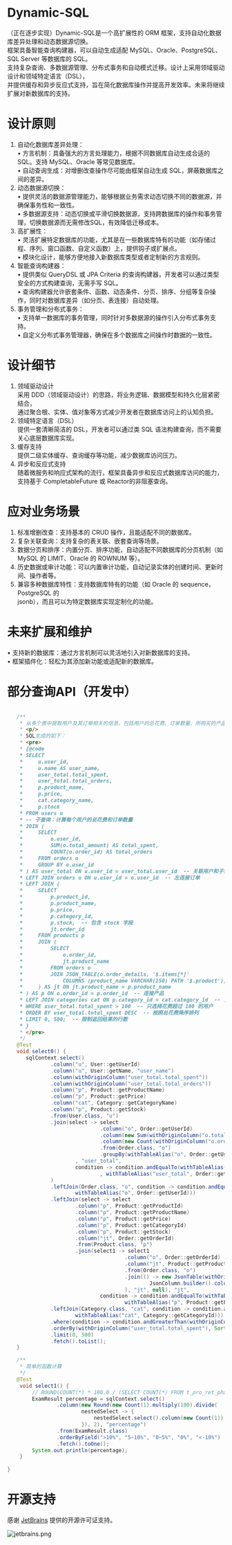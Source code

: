 # Dynamic-SQL

（正在逐步实现）Dynamic-SQL是一个高扩展性的 ORM 框架，支持自动化数据库差异处理和动态数据源切换。  
框架具备智能查询构建器，可以自动生成适配 MySQL、Oracle、PostgreSQL、SQL Server 等数据库的 SQL。  
支持复杂查询、多数据源管理、分布式事务和自动模式迁移。设计上采用领域驱动设计和领域特定语言（DSL），  
并提供缓存和异步反应式支持，旨在简化数据库操作并提高开发效率。未来将继续扩展对新数据库的支持。

# 设计原则

1. 自动化数据库差异处理：  
   • 方言机制：具备强大的方言处理能力，根据不同数据库自动生成合适的 SQL。支持 MySQL、Oracle 等常见数据库。  
   • 自动查询生成：对增删改查操作尽可能由框架自动生成 SQL，屏蔽数据库之间的差异。  
2. 动态数据源切换：  
   • 提供灵活的数据源管理能力，能够根据业务需求动态切换不同的数据源，并确保事务性和一致性。  
   • 多数据源支持：动态切换或平滑切换数据源，支持跨数据库的操作和事务管理，切换数据源而无需修改SQL，有效降低迁移成本。  
3. 高扩展性：  
   • 灵活扩展特定数据库的功能，尤其是在一些数据库特有的功能（如存储过程、序列、窗口函数、自定义函数）上，提供钩子或扩展点。  
   • 模块化设计，能够方便地接入新数据库类型或者定制新的方言规则。  
4. 智能查询构建器：  
   • 提供类似 QueryDSL 或 JPA Criteria 的查询构建器，开发者可以通过类型安全的方式构建查询，无需手写 SQL。  
   • 查询构建器允许嵌套条件、函数、动态条件、分页、排序、分组等复杂操作，同时对数据库差异（如分页、表连接）自动处理。  
5. 事务管理和分布式事务：  
   • 支持单一数据库的事务管理，同时针对多数据源的操作引入分布式事务支持。  
   • 自定义分布式事务管理器，确保在多个数据库之间操作时数据的一致性。   


# 设计细节

1. 领域驱动设计  
   采用 DDD（领域驱动设计）的思路，将业务逻辑、数据模型和持久化层紧密结合，  
   通过聚合根、实体、值对象等方式减少开发者在数据库访问上的认知负担。
2. 领域特定语言（DSL）  
   提供一套清晰简洁的 DSL，开发者可以通过类 SQL 语法构建查询，而不需要关心底层数据库实现。  
3. 缓存支持  
   提供二级实体缓存、查询缓存等功能，减少数据库访问压力。  
4. 异步和反应式支持    
   随着微服务和响应式架构的流行，框架具备异步和反应式数据库访问的能力，  
   支持基于 CompletableFuture 或 Reactor的非阻塞查询。

# 应对业务场景

1. 标准增删改查：支持基本的 CRUD 操作，且能适配不同的数据库。  
2. 复杂关联查询：支持复杂的表关联、嵌套查询等场景。  
3. 数据分页和排序：内置分页、排序功能，自动适配不同数据库的分页机制（如 MySQL 的 LIMIT、Oracle 的 ROWNUM 等）。  
4. 历史数据或审计功能：可以内置审计功能，自动记录实体的创建时间、更新时间、操作者等。  
5. 兼容多种数据库特性：支持数据库特有的功能（如 Oracle 的 sequence，PostgreSQL 的  
   jsonb），而且可以为特定数据库实现定制化的功能。  

# 未来扩展和维护

• 支持新的数据库：通过方言机制可以灵活地引入对新数据库的支持。  
• 框架插件化：轻松为其添加新功能或适配新的数据库。    

# 部分查询API（开发中）

```java

   /**
    * 从多个表中提取用户及其订单相关的信息，包括用户的总花费、订单数量、所购买的产品及其分类等；
    * <p/>
    * SQL生成的如下：
    * <pre>
    * {@code
    * SELECT
    *     u.user_id,
    *     u.name AS user_name,
    *     user_total.total_spent,
    *     user_total.total_orders,
    *     p.product_name,
    *     p.price,
    *     cat.category_name,
    *     p.stock
    * FROM users u
    * -- 子查询：计算每个用户的总花费和订单数量
    * JOIN (
    *     SELECT
    *         o.user_id,
    *         SUM(o.total_amount) AS total_spent,
    *         COUNT(o.order_id) AS total_orders
    *     FROM orders o
    *     GROUP BY o.user_id
    * ) AS user_total ON u.user_id = user_total.user_id  -- 关联用户和子查询结果
    * LEFT JOIN orders o ON u.user_id = o.user_id  -- 左连接订单
    * LEFT JOIN (
    *     SELECT
    *         p.product_id,
    *         p.product_name,
    *         p.price,
    *         p.category_id,
    *         p.stock,  -- 包含 stock 字段
    *         jt.order_id
    *     FROM products p
    *     JOIN (
    *         SELECT
    *             o.order_id,
    *             jt.product_name
    *         FROM orders o
    *         JOIN JSON_TABLE(o.order_details, '$.items[*]'
    *             COLUMNS (product_name VARCHAR(150) PATH '$.product')) AS jt
    *     ) AS jt ON jt.product_name = p.product_name
    * ) AS p ON o.order_id = p.order_id  -- 连接产品
    * LEFT JOIN categories cat ON p.category_id = cat.category_id  -- 关联产品和分类
    * WHERE user_total.total_spent > 100  -- 只选择花费超过 100 的用户
    * ORDER BY user_total.total_spent DESC  -- 按照总花费降序排列
    * LIMIT 0, 500;  -- 限制返回结果的行数
    * }
    * </pre>
    */
   @Test
   void select0() {
      sqlContext.select()
              .column("u", User::getUserId)
              .column("u", User::getName, "user_name")
              .column(withOriginColumn("user_total.total_spent"))
              .column(withOriginColumn("user_total.total_orders"))
              .column("p", Product::getProductName)
              .column("p", Product::getPrice)
              .column("cat", Category::getCategoryName)
              .column("p", Product::getStock)
              .from(User.class, "u")
              .join(select -> select
                              .column("o", Order::getUserId)
                              .column(new Sum(withOriginColumn("o.total_amount")), "total_spent")
                              .column(new Count(withOriginColumn("o.order_id")), "total_orders")
                              .from(Order.class, "o")
                              .groupBy(withTableAlias("o", Order::getUserId))
                      , "user_total",
                      condition -> condition.andEqualTo(withTableAlias("u", User::getUserId)
                              , withTableAlias("user_total", Order::getUserId))
              )
              .leftJoin(Order.class, "o", condition -> condition.andEqualTo(withTableAlias("u", User::getUserId),
                      withTableAlias("o", Order::getUserId)))
              .leftJoin(select -> select
                      .column("p", Product::getProductId)
                      .column("p", Product::getProductName)
                      .column("p", Product::getPrice)
                      .column("p", Product::getCategoryId)
                      .column("p", Product::getStock)
                      .column("jt", Order::getOrderId)
                      .from(Product.class, "p")
                      .join(select1 -> select1
                                      .column("o", Order::getOrderId)
                                      .column("jt", Product::getProductName)
                                      .from(Order.class, "o")
                                      .join(() -> new JsonTable(withOriginColumn("o.order_details"), "$.items[*]",
                                              JsonColumn.builder().column("product_name").dataType("VARCHAR(150)").jsonPath("$.product").build()
                                      ), "jt", null), "jt",
                              condition -> condition.andEqualTo(withTableAlias("jt", Product::getProductName),
                                      withTableAlias("p", Product::getProductName))), "p", condition -> condition.andEqualTo(withTableAlias("o", Order::getOrderId), withTableAlias("p", Order::getOrderId)))
              .leftJoin(Category.class, "cat", condition -> condition.andEqualTo(withTableAlias("p", Category::getCategoryId),
                      withTableAlias("cat", Category::getCategoryId)))
              .where(condition -> condition.andGreaterThan(withOriginColumn("user_total.total_spent"), 100))
              .orderBy(withOriginColumn("user_total.total_spent"), SortOrder.DESC)
              .limit(0, 500)
              .fetch().toList();
   }

   /**
    * 简单的函数计算
    */
   @Test
    void select1() {
        // ROUND(COUNT(*) * 100.0 / (SELECT COUNT(*) FROM t_pro_ret_phased), 2) AS percentage
        ExamResult percentage = sqlContext.select()
                .column(new Round(new Count(1).multiply(100).divide(
                        nestedSelect -> {
                            nestedSelect.select().column(new Count(1)).from(Student.class);
                        }), 2), "percentage")
                .from(ExamResult.class)
                .orderByField(">10%", "5~10%", "0~5%", "0%", "<-10%")
                .fetch().toOne();
        System.out.println(percentage);
    }
    
}
```
# 开源支持

感谢 [JetBrains](https://www.jetbrains.com/) 提供的开源许可证支持。
  
![jetbrains.png](jetbrains.png)
